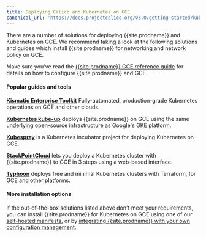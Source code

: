 ```yaml
---
title: Deploying Calico and Kubernetes on GCE
canonical_url: 'https://docs.projectcalico.org/v3.0/getting-started/kubernetes/installation/gce'
---
```


There are a number of solutions for deploying {{site.prodname}} and Kubernetes on GCE.  We recommend taking
a look at the following solutions and guides which install {{site.prodname}} for networking and network policy on GCE.

Make sure you've read the [{{site.prodname}} GCE reference guide][gce-reference] for details on how to configure {{site.prodname}} and GCE.

#### Popular guides and tools

**[Kismatic Enterprise Toolkit][ket]** Fully-automated, production-grade Kubernetes operations on GCE and other clouds.

**[Kubernetes kube-up][kube-up]** deploys {{site.prodname}} on GCE using the same underlying open-source infrastructure as Google's GKE platform.

**[Kubespray][kubespray]** is a Kubernetes incubator project for deploying Kubernetes on GCE.

**[StackPointCloud][stackpoint]** lets you deploy a Kubernetes cluster with {{site.prodname}} to GCE in 3 steps using a web-based interface.

**[Typhoon][typhoon]** deploys free and minimal Kubernetes clusters with Terraform, for GCE and other platforms.

#### More installation options

If the out-of-the-box solutions listed above don't meet your requirements, you can install {{site.prodname}} for Kubernetes
on GCE using one of our [self-hosted manifests][self-hosted], or by [integrating {{site.prodname}} with your own configuration management][integration-guide].

[ket]: https://apprenda.com/kismatic/
[kube-up]: http://kubernetes.io/docs/getting-started-guides/network-policy/calico/
[kubespray]: https://github.com/kubernetes-incubator/kubespray
[stackpoint]: https://stackpoint.io/#/
[typhoon]: https://typhoon.psdn.io/
[self-hosted]: hosted
[integration-guide]: integration
[gce-reference]: {{site.baseurl}}/{{page.version}}/reference/public-cloud/gce
